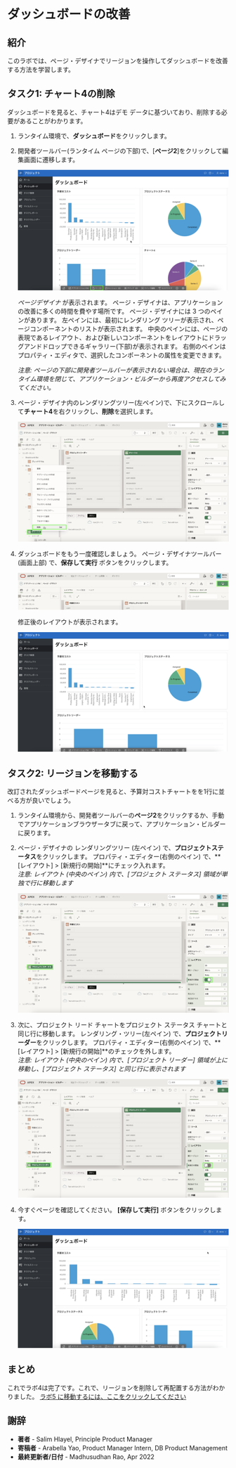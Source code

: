 # ダッシュボードの改善

## 紹介

このラボでは、ページ・デザイナでリージョンを操作してダッシュボードを改善する方法を学習します。

## タスク1: チャート4の削除
ダッシュボードを見ると、チャート4はデモ データに基づいており、削除する必要があることがわかります。

1. ランタイム環境で、**ダッシュボード**をクリックします。
2. 開発者ツールバー(ランタイム ページの下部)で、[**ページ2**]をクリックして編集画面に遷移します。

    ![](images/go-page2.png " ")

    *ページデザイナ* が表示されます。 ページ・デザイナは、アプリケーションの改善に多くの時間を費やす場所です。 ページ・デザイナには 3 つのペインがあります。 左ペインには、最初にレンダリング ツリーが表示され、ページコンポーネントのリストが表示されます。 中央のペインには、ページの表現であるレイアウト、および新しいコンポーネントをレイアウトにドラッグアンドドロップできるギャラリー(下部)が表示されます。 右側のペインはプロパティ・エディタで、選択したコンポーネントの属性を変更できます。

     *注意: ページの下部に開発者ツールバーが表示されない場合は、現在のランタイム環境を閉じて、アプリケーション・ビルダーから再度アクセスしてみてください。*

3. ページ・デザイナ内のレンダリングツリー(左ペイン)で、下にスクロールして**チャート4**を右クリックし、**削除**を選択します。

    ![](images/delete-chart.png " ")

4. ダッシュボードをもう一度確認しましょう。
     ページ・デザイナツールバー (画面上部) で、**保存して実行** ボタンをクリックします。

    ![](images/run-dash.png " ")

    修正後のレイアウトが表示されます。

    ![](images/view-dash.png " ")

## タスク2: リージョンを移動する
改訂されたダッシュボードページを見ると、予算対コストチャートをを1行に並べる方が良いでしょう。

1. ランタイム環境から、開発者ツールバーの**ページ2**をクリックするか、手動でアプリケーションブラウザータブに戻って、アプリケーション・ビルダーに戻ります。
2. ページ・デザイナの レンダリングツリー (左ペイン) で、**プロジェクトステータス**をクリックします。
     プロパティ・エディター(右側のペイン) で、**[レイアウト] > [新規行の開始]**にチェック入れます。  
     *注意: レイアウト (中央のペイン) 内で、[プロジェクト ステータス] 領域が単独で行に移動します*

    ![](images/set-status.png " ")

3. 次に、プロジェクト リード チャートをプロジェクト ステータス チャートと同じ行に移動します。
     レンダリング・ツリー(左ペイン) で、**プロジェクトリーダー**をクリックします。
     プロパティ・エディター(右側のペイン) で、**[レイアウト] > [新規行の開始]**のチェックを外します。  
     *注意: レイアウト (中央のペイン) 内で、[プロジェクト リーダー] 領域が上に移動し、[プロジェクト ステータス] と同じ行に表示されます*

    ![](images/set-leads.png " ")

4. 今すぐページを確認してください。
     **[保存して実行]** ボタンをクリックします。

    ![](images/final-dash.png " ")

## **まとめ**

これでラボ4は完了です。これで、リージョンを削除して再配置する方法がわかりました。 [ラボ5 に移動するには、ここをクリックしてください](?lab=lab-5-improving-projects)

## **謝辞**

  - **著者** - Salim Hlayel, Principle Product Manager
  - **寄稿者** - Arabella Yao, Product Manager Intern, DB Product Management
  - **最終更新者/日付** - Madhusudhan Rao, Apr 2022
